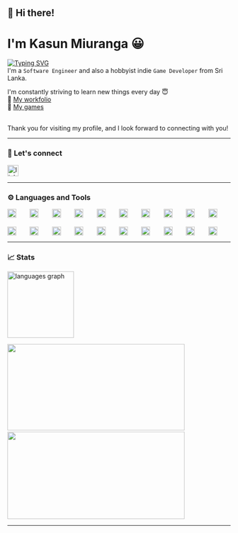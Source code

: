 ## 👋 Hi there!
# I'm Kasun Miuranga 😀

[![Typing SVG](https://readme-typing-svg.demolab.com/?lines=Software+Engineer;Game+Developer;Graphic+Designer)](https://git.io/typing-svg) <br>
I'm a `Software Engineer` and also a hobbyist indie `Game Developer` from Sri Lanka. <br> 

I'm constantly striving to learn new things every day 😇
<br>
🔗 <a href='https://themiu.github.io/my-workfolio'> My workfolio </a> 
<br>
🔗 <a href='https://github.com/MIUSOFT-Games'> My games </a>

<br>
Thank you for visiting my profile, and I look forward to connecting with you! 

---

### 🤝 Let's connect
<a href="https://www.linkedin.com/in/kasun-miuranga" target="_blank">
    <img src="https://img.shields.io/static/v1?message=LinkedIn&logo=linkedin&label=&color=0077B5&logoColor=white&labelColor=&style=for-the-badge" height="25" alt="linkedin logo"  />
</a>

---

### ⚙ Languages and Tools

<div style="display: grid; grid-template-columns: repeat(auto-fill, minmax(50px, 1fr)); grid-row-gap: 20px;">
    <img alt="Java" width="20px" src="https://www.svgrepo.com/show/184143/java.svg"/>
    <img alt="JavaScript" width="20px" src="https://www.svgrepo.com/show/349419/javascript.svg"/>
    <img alt="TypeScript" width="20px" src="https://www.svgrepo.com/show/349540/typescript.svg"/>
    <img alt="React" width="20px" src="https://www.svgrepo.com/show/354259/react.svg"/>
    <img alt="Spring" width="20px" src="https://www.svgrepo.com/show/376350/spring.svg"/>
    <img alt="NodeJS" width="20px" src="https://www.svgrepo.com/show/378837/node.svg"/>
    <img alt="MongoDB" width="20px" src="https://www.svgrepo.com/show/373845/mongo.svg"/>
    <img alt="C#" width="20px" src="https://cdn.worldvectorlogo.com/logos/c--4.svg"/>
    <img alt="GitHub" width="20px" src="https://upload.wikimedia.org/wikipedia/commons/thumb/a/ae/Github-desktop-logo-symbol.svg/2048px-Github-desktop-logo-symbol.svg.png"/>
    <img alt="VSCode" width="20px" src="https://www.svgrepo.com/show/374171/vscode.svg"/>
    <img alt="InteliJ" width="20px" src="https://upload.wikimedia.org/wikipedia/commons/thumb/9/9c/IntelliJ_IDEA_Icon.svg/2048px-IntelliJ_IDEA_Icon.svg.png"/>
    <img alt="SceneBuilder" width="20px" src="https://i0.wp.com/gluonhq.com/wp-content/uploads/2015/02/SceneBuilderLogo.png?fit=781%2C781&ssl=1"/>
    <img alt="Visual Studio" width="20px" src="https://upload.wikimedia.org/wikipedia/commons/thumb/5/59/Visual_Studio_Icon_2019.svg/2060px-Visual_Studio_Icon_2019.svg.png"/>
    <img alt="Godot" width="20px" src="https://upload.wikimedia.org/wikipedia/commons/6/6a/Godot_icon.svg"/>
    <img alt="GDevelop" width="20px" src="https://forum.gdevelop.io/uploads/default/original/1X/0344165e7f6a1db1adf720b2fdee28201a9079d3.png"/>
    <img alt="Unity" width="20px" src="https://companieslogo.com/img/orig/U-ea48bc1d.png?t=1634728034"/>
    <img alt="Illustrator" width="20px" src="https://upload.wikimedia.org/wikipedia/commons/thumb/f/fb/Adobe_Illustrator_CC_icon.svg/2101px-Adobe_Illustrator_CC_icon.svg.png"/>
    <img alt="Photoshop" width="20px" src="https://upload.wikimedia.org/wikipedia/commons/thumb/a/af/Adobe_Photoshop_CC_icon.svg/1051px-Adobe_Photoshop_CC_icon.svg.png"/>
    <img alt="Premiere Pro" width="20px" src="https://upload.wikimedia.org/wikipedia/commons/thumb/4/40/Adobe_Premiere_Pro_CC_icon.svg/2101px-Adobe_Premiere_Pro_CC_icon.svg.png"/>
    <img alt="Animate" width="20px" src="https://upload.wikimedia.org/wikipedia/commons/thumb/0/0f/Adobe_Animate_CC_icon_%282020%29.svg/1200px-Adobe_Animate_CC_icon_%282020%29.svg.png"/>
</div>

---

### 📈 Stats

<img src="https://github-readme-stats.vercel.app/api/top-langs?username=themiu&locale=en&hide_title=false&layout=compact&card_width=900&langs_count=5&theme=gruvbox&hide_border=false" height="150" alt="languages graph"  />
<p><img alt="" src="https://github-readme-stats.vercel.app/api?username=themiu&amp;show_icons=true&amp;theme=gruvbox" style="height:195px; width:400px" />
&nbsp; &nbsp;
<img alt="" src="https://streak-stats.demolab.com?user=themiu&amp;theme=gruvbox&amp;border_radius=1" style="height:197px; width:400px" />
</p>

---

